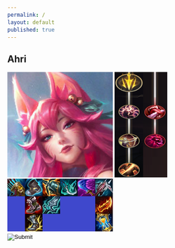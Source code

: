 ```yaml
---
permalink: /
layout: default
published: true
---
```

## Ahri
<p>
<div id=Ahri>
  <img src="/Off_Meta_Builds/Ahri/240x240.png" width="240" height="240">
  <img src="/Off_Meta_Builds/Ahri/Runes.png" width="120" height="240">
  <br><img src="/Off_Meta_Builds/Ahri/Items.png" width="240" height="120">
</div>
<input type=image src="/Off_Meta_Builds/Ahri/240x240.png" class="button" onclick=showHide();   
</p>
	<script>
        function showHide() {
        if(document.getElementById('Ahri') .style.display!=='block'){
            document.getElementById('Ahri')
                    .style.display = "block";
        	}
        else{
            document.getElementById('Ahri')
                    .style.display = "none";
        	}
        }
	</script>
